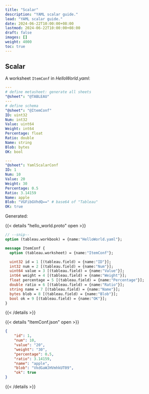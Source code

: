 ```yaml
---
title: "Scalar"
description: "YAML scalar guide."
lead: "YAML scalar guide."
date: 2024-06-22T10:00:00+08:00
lastmod: 2024-06-22T10:00:00+08:00
draft: false
images: []
weight: 4000
toc: true
---
```


## Scalar

A worksheet `ItemConf` in *HelloWorld.yaml*:

```yaml
---
# define metasheet: generate all sheets
"@sheet": "@TABLEAU"
---
# define schema
"@sheet": "@ItemConf"
ID: uint32
Num: int32
Value: uint64
Weight: int64
Percentage: float
Ratio: double
Name: string
Blob: bytes
OK: bool

---
"@sheet": YamlScalarConf
ID: 1
Num: 10
Value: 20
Weight: 30
Percentage: 0.5
Ratio: 3.14159
Name: apple
Blob: "VGFibGVhdQ==" # base64 of "Tableau"
OK: true
```

Generated:

{{< details "hello_world.proto" open >}}

```protobuf
// --snip--
option (tableau.workbook) = {name:"HelloWorld.yaml"};

message ItemConf {
  option (tableau.worksheet) = {name:"ItemConf"};

  uint32 id = 1 [(tableau.field) = {name:"ID"}];
  int32 num = 2 [(tableau.field) = {name:"Num"}];
  uint64 value = 3 [(tableau.field) = {name:"Value"}];
  int64 weight = 4 [(tableau.field) = {name:"Weight"}];
  float percentage = 5 [(tableau.field) = {name:"Percentage"}];
  double ratio = 6 [(tableau.field) = {name:"Ratio"}];
  string name = 7 [(tableau.field) = {name:"Name"}];
  bytes blob = 8 [(tableau.field) = {name:"Blob"}];
  bool ok = 9 [(tableau.field) = {name:"OK"}];
}
```

{{< /details >}}

{{< details "ItemConf.json" open >}}

```json
{
    "id": 1,
    "num": 10,
    "value": "20",
    "weight": "30",
    "percentage": 0.5,
    "ratio": 3.14159,
    "name": "apple",
    "blob": "VkdGaWJHVmhkUT09",
    "ok": true
}
```

{{< /details >}}
